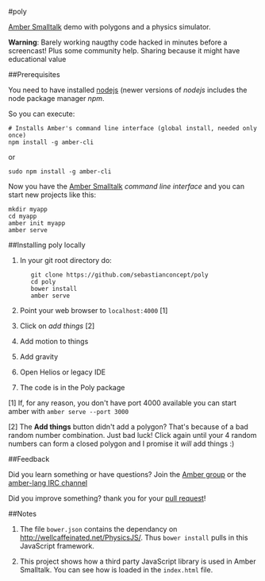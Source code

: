 #poly

[Amber Smalltalk](http://amber-lang.net/) demo with polygons and a physics simulator.

**Warning**: Barely working naugthy code hacked in minutes before a screencast! Plus some community help. Sharing because it might have educational value

##Prerequisites

You need to have installed [nodejs](http://www.nodejs.org/) (newer versions of *nodejs* includes the node package manager *npm*. 

So you can execute:


    # Installs Amber's command line interface (global install, needed only once)
    npm install -g amber-cli
    
or

    sudo npm install -g amber-cli

Now you have the [Amber Smalltalk](http://amber-lang.net/) *command line interface* and you can start new projects like this:

    mkdir myapp
    cd myapp
    amber init myapp
    amber serve


##Installing poly locally

  1. In your git root directory do:     

            git clone https://github.com/sebastianconcept/poly
            cd poly
            bower install
            amber serve

  2. Point your web browser to `localhost:4000` [1]
  3. Click on *add things* [2]
  4. Add motion to things
  5. Add gravity
  6. Open Helios or legacy IDE
  7. The code is in the Poly package

[1] If, for any reason, you don't have port 4000 available you can start amber with <code>amber serve --port 3000</code>

[2] The **Add things** button didn't add a polygon? That's because of a bad random number combination. Just bad luck! Click again until your 4 random numbers can form a closed polygon and I promise it *will* add things :)

##Feedback

Did you learn something or have questions? Join the [Amber group](https://groups.google.com/forum/#!forum/amber-lang) or the [amber-lang IRC channel](irc://freenode.net/channel?amber-lang)

Did you improve something? thank you for your [pull request](https://help.github.com/articles/using-pull-requests)!


##Notes

1. The file `bower.json` contains the dependancy on http://wellcaffeinated.net/PhysicsJS/. Thus `bower install` pulls in this JavaScript framework.

2. This project shows how a third party JavaScript library is used in Amber Smalltalk. You can see how is loaded in the `index.html` file. 
